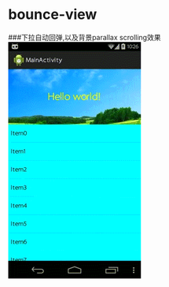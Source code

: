 bounce-view
===========

###下拉自动回弹,以及背景parallax scrolling效果
![](https://github.com/cr1944/bounce-view/raw/master/3.gif)
